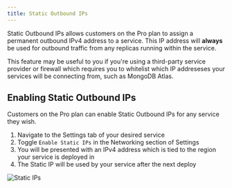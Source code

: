 ```yaml
---
title: Static Outbound IPs
---
```


Static Outbound IPs allows customers on the Pro plan to assign a permanent outbound IPv4 address to a service. This IP address will **always** be used for outbound traffic from any replicas running within the service.

This feature may be useful to you if you're using a third-party service provider or firewall which requires you to whitelist which IP addreseses your services will be connecting from, such as MongoDB Atlas.

## Enabling Static Outbound IPs

Customers on the Pro plan can enable Static Outbound IPs for any service they wish.

1. Navigate to the Settings tab of your desired service
2. Toggle `Enable Static IPs` in the Networking section of Settings
3. You will be presented with an IPv4 address which is tied to the region your service is deployed in
4. The Static IP will be used by your service after the next deploy

<Image
  src="https://res.cloudinary.com/railway/image/upload/v1716858865/docs/d6u20lrvxmlc8rfu91rx.png"
  layout="responsive"
  alt="Static IPs"
  width={1328} height={710} quality={80} />